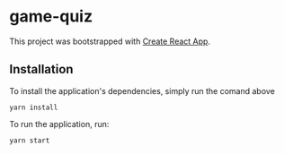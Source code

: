 # game-quiz

This project was bootstrapped with [Create React App](https://github.com/facebookincubator/create-react-app).

## Installation

To install the application's dependencies, simply run the comand above

```
yarn install
```

To run the application, run:

```
yarn start
```